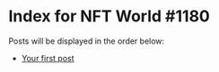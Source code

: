 # Index for NFT World #1180
Posts will be displayed in the order below:

- [Your first post](./001-first.md)

